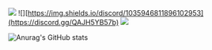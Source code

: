 ![](https://komarev.com/ghpvc/?username=Peletic) ![][https://img.shields.io/discord/1035946811896102953](https://discord.gg/QAJH5YB57b) ![](https://img.shields.io/github/followers/Peletic)



![Anurag's GitHub stats](https://github-readme-stats.vercel.app/api?username=peletic)
